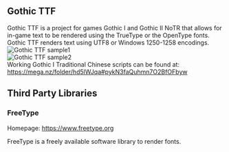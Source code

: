 ## Gothic TTF

Gothic TTF is a project for games Gothic I and Gothic II NoTR that allows for in-game text to be rendered using the TrueType or the OpenType fonts.
Gothic TTF renders text using UTF8 or Windows 1250-1258 encodings.
![Gothic TTF sample1](https://github.com/SaiyansKing/Gothic-TTF/screens/1.png)  
![Gothic TTF sample2](https://github.com/SaiyansKing/Gothic-TTF/screens/2.png)  
Working Gothic I Traditional Chinese scripts can be found at: https://mega.nz/folder/hd5lWJqa#pykN3faQuhmn7O2BfOFbyw  

## Third Party Libraries

### FreeType

Homepage: https://www.freetype.org

FreeType is a freely available software library to render fonts.